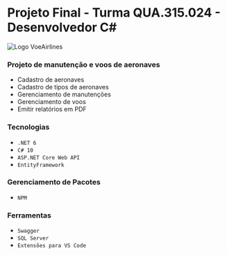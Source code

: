 # Projeto Final - Turma QUA.315.024 - Desenvolvedor C#

![Logo VoeAirlines](https://github.com/jeziel-almeida/voeairlines-asp-net-core/blob/master/img/voe-airlines-logo.png)

### **Projeto de manutenção e voos de aeronaves**
* Cadastro de aeronaves
* Cadastro de tipos de aeronaves
* Gerenciamento de manutenções
* Gerenciamento de voos
* Emitir relatórios em PDF

### **Tecnologias**
* ``.NET 6``
* ``C# 10``
* ``ASP.NET Core Web API``
* ``EntityFramework``

### **Gerenciamento de Pacotes**
* ``NPM``

### **Ferramentas**
* ``Swagger``
* ``SQL Server``
* ``Extensões para VS Code``
